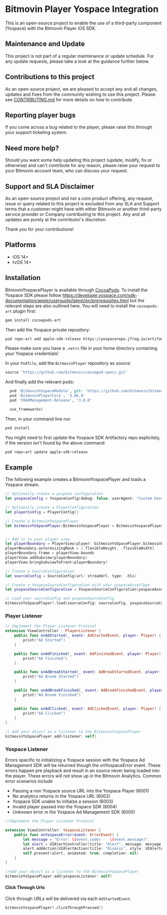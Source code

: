 # Bitmovin Player Yospace Integration

This is an open-source project to enable the use of a third-party component (Yospace) with the Bitmovin Player iOS SDK.

## Maintenance and Update

This project is not part of a regular maintenance or update schedule. For any update requests, please take a look at the guidance further below.

## Contributions to this project

As an open-source project, we are pleased to accept any and all changes, updates and fixes from the community wishing to use this project. Please see [CONTRIBUTING.md](CONTRIBUTING.md) for more details on how to contribute.

## Reporting player bugs

If you come across a bug related to the player, please raise this through your support ticketing system.

## Need more help?

Should you want some help updating this project (update, modify, fix or otherwise) and can't contribute for any reason, please raise your request to your Bitmovin account team, who can discuss your request.

## Support and SLA Disclaimer

As an open-source project and not a core product offering, any request, issue or query related to this project is excluded from any SLA and Support terms that a customer might have with either Bitmovin or another third-party service provider or Company contributing to this project. Any and all updates are purely at the contributor's discretion.

Thank you for your contributions!

## Platforms 
- iOS 14+
- tvOS 14+

## Installation

BitmovinYospacePlayer is available through [CocoaPods](http://cocoapods.org).
To install the Yospace SDK please follow https://developer.yospace.com/sdk-documentation/apple/userguide/latest/en/prerequisites.html but the relevant steps are also outlined here. You will need to install the `cocoapods-art` plugin first:

```bash
gem install cocoapods-art
```

Then add the Yospace private repository:
```bash
pod repo-art add apple-sdk-release https://yospacerepo.jfrog.io/artifactory/api/pods/apple-sdk-release
```

Please make sure you have a `.netrc` file in your home directory containing your Yospace credentials!

In your `Podfile`, add the `BitmovinPlayer` repository as source:

```ruby
source 'https://github.com/bitmovin/cocoapod-specs.git'
```

And finally add the relevant pods:

```ruby
  pod 'BitmovinYospaceModule', git: 'https://github.com/bitmovin/bitmovin-player-ios-integrations-yospace', tag:'2.1.0'
  pod 'BitmovinPlayerCore', '3.86.0'
  pod 'YOAdManagement-Release', '3.8.0'

  use_frameworks!
```

Then, in your command line run

```ruby
pod install
```

You might need to first update the Yospace SDK Artifactory repo explicitely, if the version isn't found by the above command: 
```ruby
pod repo-art update apple-sdk-release
```

## Example

The following example creates a BitmovinYospacePlayer and loads a Yospace stream.

```swift
// Optionally create a yospace configuration
let yospaceConfig = YospaceConfig(debug: false, userAgent: "Custom User Agent", timeout: 5000)

// Optionally create a PlayerConfiguration
let playerConfig = PlayerConfig()

// Create a BitmovinYospacePlayer
let bitmovinYoSpacePlayer:BitmovinYospacePlayer = BitmovinYospacePlayer(playerConfig: playerConfig, yospaceConfig: yospaceConfig)


// Add it to your player view 
let playerBoundary = PlayerView(player: bitmovinYoSpacePlayer.bitmovinPlayer(), frame: frame)
playerBoundary.autoresizingMask = [.flexibleHeight, .flexibleWidth]
playerBoundary.frame = playerView.bounds
playerView.addSubview(playerBoundary)
playerView.bringSubviewToFront(playerBoundary)

// Create a SourceConfiguration
let sourceConfig = SourceConfig(url: streamUrl, type: .hls)

// Create a YospaceSourceConfiguration with your yospaceAssetType 
let yospaceSourceConfiguration = YospaceSourceConfiguration(yospaceAssetType: .linear)

// Load your sourceConfig and yospaceSourceConfig
bitmovinYoSpacePlayer?.load(sourceConfig: sourceConfig, yospaceSourceConfig: yospaceSourceConfig)
```

### Player Listener
```swift
// Implement the Player Listener Protocol
extension ViewController : PlayerListener {
    public func onAdStarted(_ event: AdStartedEvent, player: Player) {
        print("Ad Started")
    }

    public func onAdFinished(_ event: AdFinishedEvent, player: Player) {
        print("Ad Finished")
    }

    public func onAdBreakStarted(_ event: AdBreakStartedEvent, player: Player) {
        print("Ad Break Started")
    }

    public func onAdBreakFinished(_ event: AdBreakFinishedEvent, player: Player) {
        print("Ad Break Finished")
    }
    
    public func onAdClicked(_ event: AdClickedEvent, player: Player) {
        print("Ad Clicked")
    }
}

// Add your object as a listener to the BitmovinYospacePlayer
bitmovinYoSpacePlayer.add(listener: self)
```

### Yospace Listener
Errors specific to initializing a Yospace session with the Yospace Ad Management SDK will be returned though the onYospaceError event. These errors happen pre playback and result in an source never being loaded into the player. These errors will not show up in the Bitmovin Analytics. Common error scenarios include 

 - Passing a non Yospace source URL into the Yospace Player (6001)
 - No analytics returns in the Yospace URL (6002)
 - Yospace SDK unable to initialze a session (6003)
 - Invalid player passed into the Yospace SDK (6004)
 - Unknown error in the Yospace Ad Management SDK (6005)

```swift
//Implement the Player Listener Protocol

extension ViewController: YospaceListener {
    public func onYospaceError(event: ErrorEvent) {
        let message = "Error: \(event.code) -  \(event.message)"
        let alert = UIAlertController(title: "Alert", message: message, preferredStyle: UIAlertController.Style.alert)
        alert.addAction(UIAlertAction(title: "Dismiss", style: UIAlertAction.Style.default, handler: nil))
        self.present(alert, animated: true, completion: nil)
    }
}

//Add your object as a listener to the BitmovinYospacePlayer
bitmovinYoSpacePlayer.add(yospaceListener: self)
```

#### Click Through Urls
Click through URLs will be delivered via each `AdStartedEvent`.

```swift 
bitmovinYospacePlayer?.clickThroughPressed()
```
